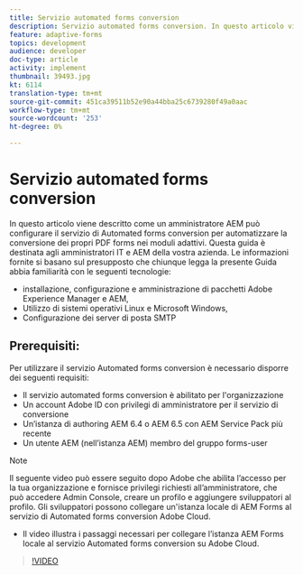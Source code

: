 ```yaml
---
title: Servizio automated forms conversion
description: Servizio automated forms conversion. In questo articolo viene descritto come un amministratore AEM può configurare il servizio di Automated forms conversion per automatizzare la conversione dei propri PDF forms nei moduli adattivi. Questa guida è destinata agli amministratori IT e AEM della vostra azienda.
feature: adaptive-forms
topics: development
audience: developer
doc-type: article
activity: implement
thumbnail: 39493.jpg
kt: 6114
translation-type: tm+mt
source-git-commit: 451ca39511b52e90a44bba25c6739280f49a0aac
workflow-type: tm+mt
source-wordcount: '253'
ht-degree: 0%

---
```


# Servizio automated forms conversion

In questo articolo viene descritto come un amministratore AEM può configurare il servizio di Automated forms conversion per automatizzare la conversione dei propri PDF forms nei moduli adattivi. Questa guida è destinata agli amministratori IT e AEM della vostra azienda. Le informazioni fornite si basano sul presupposto che chiunque legga la presente Guida abbia familiarità con le seguenti tecnologie:

* installazione, configurazione e amministrazione di pacchetti Adobe Experience Manager e AEM,
* Utilizzo di sistemi operativi Linux e Microsoft Windows,
* Configurazione dei server di posta SMTP

## Prerequisiti:

Per utilizzare il servizio Automated forms conversion è necessario disporre dei seguenti requisiti:

* Il servizio automated forms conversion è abilitato per l&#39;organizzazione
* Un account Adobe ID  con privilegi di amministratore per il servizio di conversione
* Un’istanza di authoring AEM 6.4 o AEM 6.5 con AEM Service Pack più recente
* Un utente AEM (nell’istanza AEM) membro del gruppo forms-user

>[!NOTE]
>Il seguente video può essere seguito dopo  Adobe che abilita l’accesso per la tua organizzazione e fornisce privilegi richiesti all’amministratore, che può accedere  Admin Console, creare un profilo e aggiungere sviluppatori al profilo. Gli sviluppatori possono collegare un&#39;istanza locale di  AEM Forms al servizio di Automated forms conversion  Adobe Cloud.

* Il video illustra i passaggi necessari per collegare l’istanza AEM Forms  locale al servizio Automated forms conversion su  Adobe Cloud.

>[!VIDEO](https://video.tv.adobe.com/v/39493/?quality=9&learn=on)

